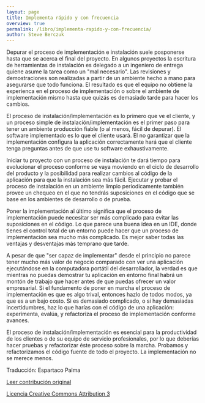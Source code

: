 ```yaml
---
layout: page
title: Implementa rápido y con frecuencia
overview: true
permalink: /libro/implementa-rapido-y-con-frecuencia/
author: Steve Berczuk
---
```


Depurar el proceso de implementación e instalación suele posponerse hasta que se acerca el final del proyecto. En algunos proyectos la escritura de herramientas de instalación es delegado a un ingeniero de entrega quiene asume la tarea como un "mal necesario". Las revisiones y demostraciones son realizadas a partir de un ambiente hecho a mano para asegurarse que todo funciona. El resultado es que el equipo no obtiene la experienca en el proceso de implementación o sobre el ambiente de implementación mismo hasta que quizás es demasiado tarde para hacer los cambios.

El proceso de instalación/implementación es lo primero que ve el cliente, y un proceso simple de instalación/implementación es el primer paso para tener un ambiente producción fiable (o al menos, fácil de depurar). El software implementado es lo que el cliente usará. El no garantizar que la implementación configura la aplicación correctamente hará que el cliente tenga preguntas antes de que use tu software exhaustivamente.

Iniciar tu proyecto con un proceso de instalación te dará tiempo para evolucionar el proceso conforme se vaya moviendo en el ciclo de desarrollo del producto y la posibilidad para realizar cambios al código de la aplicación para que la instalación sea más fácil. Ejecutar y probar el proceso de instalación en un ambiente limpio periodicamente también provee un chequeo en el que no tendrás suposiciones en el código que se base en los ambientes de desarrollo
o de prueba.

Poner la implementación al último significa que el proceso de implementación puede necesitar ser más complicado para evitar las suposiciones en el código. Lo que parece una buena idea en un IDE, donde tienes el control total de un entorno puede hacer que un proceso de implementación sea mucho más complicado. Es mejor saber todas las ventajas y desventajas más temprano que tarde.

A pesar de que "ser capaz de implementar" desde el principio no parece tener mucho más valor de negocio comparado con ver una aplicación ejecutándose en la computadora portátil del desarrollador, la verdad es que mientras no puedas demostrar tu aplicación en entorno final habrá un montón de trabajo que hacer antes de que puedas ofrecer un valor empresarial. Si el fundamento de poner en marcha el proceso de implementación es que es algo trival, entonces hazlo de todos modos, ya que es a un bajo costo. Si es demasiado complicado, o si hay demasiadas incertidumbres, haz lo que harías con el código de una aplicación: experimenta, evalúa, y refactoriza el proceso de implementación conforme avances.

El proceso de instalación/implementación es esencial para la productividad de los clientes o de su equipo de servicio profesionales, por lo que deberías hacer pruebas y refactorizar éste proceso sobre la marcha. Probamos y refactorizamos el código fuente de todo el proyecto. La implementación no se merece menos.



Traducción: Espartaco Palma

[Leer contribución original](http://programmer.97things.oreilly.com/wiki/index.php/Deploy_Early_and_Often)

[Licencia Creative Commons Attribution 3](http://creativecommons.org/licenses/by/3.0/us/deed.es)